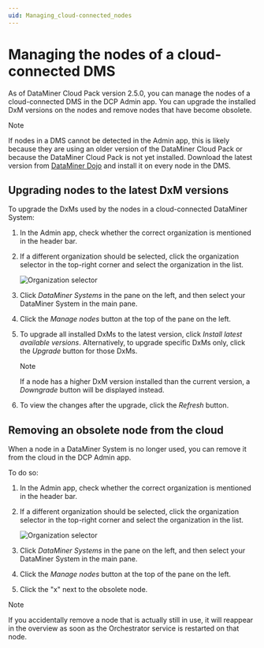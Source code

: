 ```yaml
---
uid: Managing_cloud-connected_nodes
---
```

# Managing the nodes of a cloud-connected DMS

As of DataMiner Cloud Pack version 2.5.0, you can manage the nodes of a cloud-connected DMS in the DCP Admin app. You can upgrade the installed DxM versions on the nodes and remove nodes that have become obsolete.

> [!NOTE]
> If nodes in a DMS cannot be detected in the Admin app, this is likely because they are using an older version of the DataMiner Cloud Pack or because the DataMiner Cloud Pack is not yet installed. Download the latest version from [DataMiner Dojo](https://community.dataminer.services/downloads/) and install it on every node in the DMS.

## Upgrading nodes to the latest DxM versions

To upgrade the DxMs used by the nodes in a cloud-connected DataMiner System:

1. In the Admin app, check whether the correct organization is mentioned in the header bar.

1. If a different organization should be selected, click the organization selector in the top-right corner and select the organization in the list.

   ![Organization selector](~/user-guide/images/CloudAdmin_Selector.png)

1. Click *DataMiner Systems* in the pane on the left, and then select your DataMiner System in the main pane.

1. Click the *Manage nodes* button at the top of the pane on the left.

1. To upgrade all installed DxMs to the latest version, click *Install latest available versions*. Alternatively, to upgrade specific DxMs only, click the *Upgrade* button for those DxMs.

   > [!NOTE]
   > If a node has a higher DxM version installed than the current version, a *Downgrade* button will be displayed instead.

1. To view the changes after the upgrade, click the *Refresh* button.

## Removing an obsolete node from the cloud

When a node in a DataMiner System is no longer used, you can remove it from the cloud in the DCP Admin app.

To do so:

1. In the Admin app, check whether the correct organization is mentioned in the header bar.

1. If a different organization should be selected, click the organization selector in the top-right corner and select the organization in the list.

   ![Organization selector](~/user-guide/images/CloudAdmin_Selector.png)

1. Click *DataMiner Systems* in the pane on the left, and then select your DataMiner System in the main pane.

1. Click the *Manage nodes* button at the top of the pane on the left.

1. Click the "x" next to the obsolete node.

> [!NOTE]
> If you accidentally remove a node that is actually still in use, it will reappear in the overview as soon as the Orchestrator service is restarted on that node.
